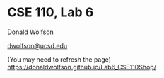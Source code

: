 # CSE 110, Lab 6

Donald Wolfson

dwolfson@ucsd.edu

(You may need to refresh the page)
https://donaldwolfson.github.io/Lab6_CSE110Shop/
